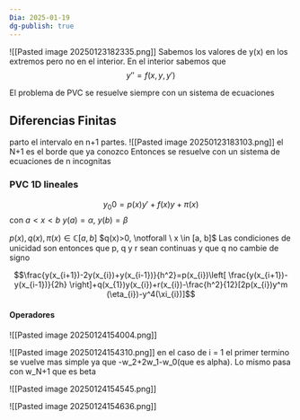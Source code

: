 ```yaml
---
Dia: 2025-01-19
dg-publish: true
---
```

![[Pasted image 20250123182335.png]]
Sabemos los valores de y(x) en los extremos pero no en el interior. En el interior sabemos que $$y''=f(x, y, y')$$

El problema de PVC se resuelve siempre con un sistema de ecuaciones 

## Diferencias Finitas

parto el intervalo en n+1 partes. 
![[Pasted image 20250123183103.png]]
el N+1 es el borde que ya conozco
Entonces se resuelve con un sistema de ecuaciones de n incognitas


### PVC 1D lineales 

$$y_{0}0=p(x)y'+f(x)y+\pi(x)$$
con $a<x<b$ 
$y(a)=\alpha, \ y(b)=\beta$

$p(x), q(x), \pi(x) \in \mathbb{C}[a, b]$
$q(x)>0, \notforall \ x \in [a, b]$
Las condiciones de unicidad son entonces que p, q y r sean continuas y que q no cambie de signo


$$\frac{y(x_{i+1})-2y(x_{i})+y(x_{i-1})}{h^2}=p(x_{i})\left[ \frac{y(x_{i+1})-y(x_{i-1})}{2h} \right]+q(x_{1})y(x_{i})+r(x_{i})-\frac{h^2}{12}[2p(x_{i})y^m (\eta_{i})-y^4(\xi_{i})]$$


#### Operadores 
 ![[Pasted image 20250124154004.png]]

![[Pasted image 20250124154310.png]]
en el caso de i = 1 el primer termino se vuelve mas simple ya que -w_2+2w_1-w_0(que es alpha). Lo mismo pasa con w_N+1 que es beta




![[Pasted image 20250124154545.png]]

![[Pasted image 20250124154636.png]]